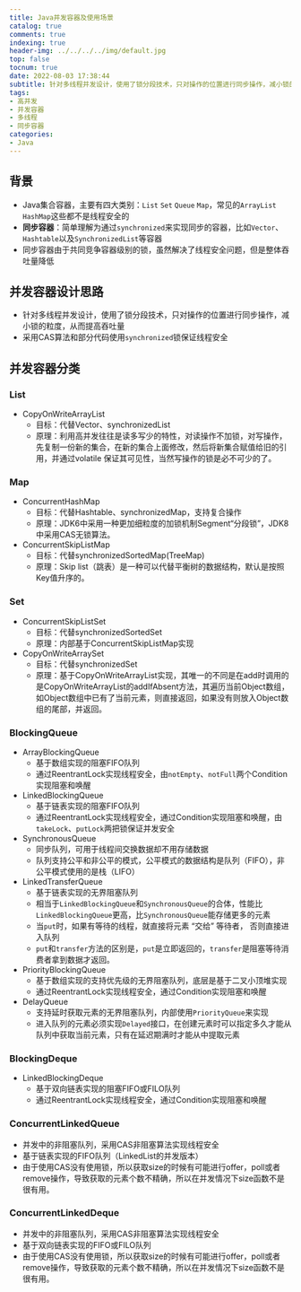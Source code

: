 ```yaml
---
title: Java并发容器及使用场景
catalog: true
comments: true
indexing: true
header-img: ../../../../img/default.jpg
top: false
tocnum: true
date: 2022-08-03 17:38:44
subtitle: 针对多线程并发设计，使用了锁分段技术，只对操作的位置进行同步操作，减小锁的粒度，从而提高吞吐量。
tags:
- 高并发
- 并发容器
- 多线程
- 同步容器
categories:
- Java
---
```


## 背景
- Java集合容器，主要有四大类别：`List` `Set` `Queue` `Map`，常见的`ArrayList` `HashMap`这些都不是线程安全的
- **同步容器**：简单理解为通过`synchronized`来实现同步的容器，比如`Vector`、`Hashtable`以及`SynchronizedList`等容器
- 同步容器由于共同竞争容器级别的锁，虽然解决了线程安全问题，但是整体吞吐量降低

## 并发容器设计思路
- 针对多线程并发设计，使用了锁分段技术，只对操作的位置进行同步操作，减小锁的粒度，从而提高吞吐量
- 采用CAS算法和部分代码使用`synchronized`锁保证线程安全

## 并发容器分类
### List
- CopyOnWriteArrayList
    - 目标：代替Vector、synchronizedList
    - 原理：利用高并发往往是读多写少的特性，对读操作不加锁，对写操作，先复制一份新的集合，在新的集合上面修改，然后将新集合赋值给旧的引用，并通过volatile 保证其可见性，当然写操作的锁是必不可少的了。

### Map
- ConcurrentHashMap
    - 目标：代替Hashtable、synchronizedMap，支持复合操作
    - 原理：JDK6中采用一种更加细粒度的加锁机制Segment“分段锁”，JDK8中采用CAS无锁算法。
- ConcurrentSkipListMap
    - 目标：代替synchronizedSortedMap(TreeMap)
    - 原理：Skip list（跳表）是一种可以代替平衡树的数据结构，默认是按照Key值升序的。

### Set
- ConcurrentSkipListSet
    - 目标：代替synchronizedSortedSet
    - 原理：内部基于ConcurrentSkipListMap实现
- CopyOnWriteArraySet
    - 目标：代替synchronizedSet
    - 原理：基于CopyOnWriteArrayList实现，其唯一的不同是在add时调用的是CopyOnWriteArrayList的addIfAbsent方法，其遍历当前Object数组，如Object数组中已有了当前元素，则直接返回，如果没有则放入Object数组的尾部，并返回。

### BlockingQueue
- ArrayBlockingQueue
    - 基于数组实现的阻塞FIFO队列
    - 通过ReentrantLock实现线程安全，由`notEmpty`、`notFull`两个Condition实现阻塞和唤醒
- LinkedBlockingQueue
    - 基于链表实现的阻塞FIFO队列
    - 通过ReentrantLock实现线程安全，通过Condition实现阻塞和唤醒，由`takeLock`、`putLock`两把锁保证并发安全
- SynchronousQueue
    - 同步队列，可用于线程间交换数据却不用存储数据
    - 队列支持公平和非公平的模式，公平模式的数据结构是队列（FIFO），非公平模式使用的是栈（LIFO）
- LinkedTransferQueue
    - 基于链表实现的无界阻塞队列
    - 相当于`LinkedBlockingQueue`和`SynchronousQueue`的合体，性能比`LinkedBlockingQueue`更高，比`SynchronousQueue`能存储更多的元素
    - 当`put`时，如果有等待的线程，就直接将元素 “交给” 等待者， 否则直接进入队列
    - `put`和`transfer`方法的区别是，`put`是立即返回的，`transfer`是阻塞等待消费者拿到数据才返回。
- PriorityBlockingQueue
    - 基于数组实现的支持优先级的无界阻塞队列，底层是基于二叉小顶堆实现
    - 通过ReentrantLock实现线程安全，通过Condition实现阻塞和唤醒
- DelayQueue
    - 支持延时获取元素的无界阻塞队列，内部使用`PriorityQueue`来实现
    - 进入队列的元素必须实现`Delayed`接口，在创建元素时可以指定多久才能从队列中获取当前元素，只有在延迟期满时才能从中提取元素

### BlockingDeque
- LinkedBlockingDeque
    - 基于双向链表实现的阻塞FIFO或FILO队列
    - 通过ReentrantLock实现线程安全，通过Condition实现阻塞和唤醒

### ConcurrentLinkedQueue
- 并发中的非阻塞队列，采用CAS非阻塞算法实现线程安全
- 基于链表实现的FIFO队列（LinkedList的并发版本）
- 由于使用CAS没有使用锁，所以获取size的时候有可能进行offer，poll或者remove操作，导致获取的元素个数不精确，所以在并发情况下size函数不是很有用。

### ConcurrentLinkedDeque
- 并发中的非阻塞队列，采用CAS非阻塞算法实现线程安全
- 基于双向链表实现的FIFO或FILO队列
- 由于使用CAS没有使用锁，所以获取size的时候有可能进行offer，poll或者remove操作，导致获取的元素个数不精确，所以在并发情况下size函数不是很有用。